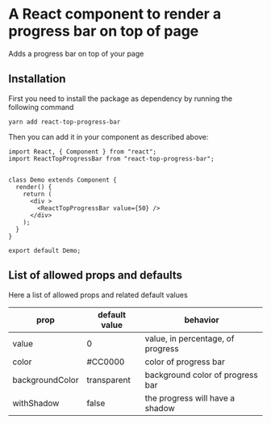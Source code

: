 # A React component to render a progress bar on top of page
Adds a progress bar on top of your page

## Installation
First you need to install the package as dependency by running the following command

`yarn add react-top-progress-bar`

Then you can add it in your component as described above:
```
import React, { Component } from "react";
import ReactTopProgressBar from "react-top-progress-bar";


class Demo extends Component {
  render() {
    return (
      <div >
        <ReactTopProgressBar value={50} />
      </div>
    );
  }
}

export default Demo;
```

## List of allowed props and defaults
Here a list of allowed props and related default values

| prop            | default value | behavior                          |
|-----------------|---------------|-----------------------------------|
| value           | 0             | value, in percentage, of progress |
| color           | #CC0000       | color of progress bar             |
| backgroundColor | transparent   | background color of progress bar  |
| withShadow      | false         | the progress will have a shadow   |

